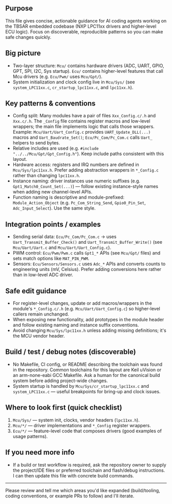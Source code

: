 ## Purpose

This file gives concise, actionable guidance for AI coding agents working on the TBSAR embedded codebase (NXP LPC11xx drivers and higher-level ECU logic). Focus on discoverable, reproducible patterns so you can make safe changes quickly.

## Big picture

- Two-layer structure: `Mcu/` contains hardware drivers (ADC, UART, GPIO, GPT, SPI, I2C, Sys startup). `Ecu/` contains higher-level features that call Mcu drivers (e.g. `Ecu/Pwm/` uses `Mcu/Gpt/`).
- System initialization and clock config live in `Mcu/Sys/` (see `system_LPC11xx.c`, `cr_startup_lpc11xx.c`, and `lpc11xx.h`).

## Key patterns & conventions

- Config split: Many modules have a pair of files `Xxx_Config.c/.h` and `Xxx.c/.h`. The `_Config` file contains register macros and low-level wrappers; the main file implements logic that calls those wrappers. Example: `Mcu/Uart/Uart_Config.c` provides `UART_Update_DLL(...)` macros and `Uart_Baudrate_Set()`; `Ecu/Pc_Com/Pc_Com.c` calls `Uart_` helpers to send bytes.
- Relative includes are used (e.g. `#include "../../Mcu/Gpt/Gpt_Config.h"`). Keep include paths consistent with this layout.
- Hardware access: registers and IRQ numbers are defined in `Mcu/Sys/lpc11xx.h`. Prefer adding abstraction wrappers in `*_Config.c` rather than changing `lpc11xx.h`.
- Instance naming: driver instances use numeric suffixes (e.g. `Gpt1_Match0_Count_Set(...)`) — follow existing instance-style names when adding new channel-level APIs.
- Function naming is descriptive and module-prefixed: `Module_Action_Object` (e.g. `Pc_Com_String_Send`, `Gpio0_Pin_Set`, `Adc_Input_Select`). Use the same style.

## Integration points / examples

- Sending serial data: `Ecu/Pc_Com/Pc_Com.c` -> uses `Uart_Transmit_Buffer_Check()` and `Uart_Transmit_Buffer_Write()` (see `Mcu/Uart/Uart.c` and `Mcu/Uart/Uart_Config.c`).
- PWM control: `Ecu/Pwm/Pwm.c` calls `Gpt1_*` APIs (see `Mcu/Gpt/` files) and sets match options like `MAT_PIN_PWM`.
- Sensors: `Ecu/Sensors/Sensors.c` uses `Adc_*` APIs and converts counts to engineering units (mV, Celsius). Prefer adding conversions here rather than in low-level ADC driver.

## Safe edit guidance

- For register-level changes, update or add macros/wrappers in the module's `*_Config.c/.h` (e.g. `Mcu/Uart/Uart_Config.c`) so higher-level callers remain unchanged.
- When exposing new functionality, add prototypes in the module header and follow existing naming and instance suffix conventions.
- Avoid changing `Mcu/Sys/lpc11xx.h` unless adding missing definitions; it's the MCU vendor header.

## Build / test / debug notes (discoverable)

- No Makefile, CI config, or README describing the toolchain was found in the repository. Common toolchains for this layout are Keil uVision or an arm-none-eabi GCC Makefile. Ask a human for the canonical build system before adding project-wide changes.
- System startup is handled by `Mcu/Sys/cr_startup_lpc11xx.c` and `system_LPC11xx.c` — useful breakpoints for bring-up and clock issues.

## Where to look first (quick checklist)

1. `Mcu/Sys/` — system init, clocks, vendor headers (`lpc11xx.h`).
2. `Mcu/*/` — driver implementations and `*_Config` register wrappers.
3. `Ecu/*/` — feature-level code that composes drivers (good examples of usage patterns).

## If you need more info

- If a build or test workflow is required, ask the repository owner to supply the project/IDE files or preferred toolchain and flash/debug instructions. I can then update this file with concrete build commands.

---
Please review and tell me which areas you'd like expanded (build/tooling, coding conventions, or example PRs to follow) and I'll iterate.
